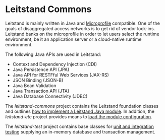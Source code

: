 # Leitstand Commons

Leitstand is mainly written in Java and [Microprofile](https://microprofile.io) compatible.
One of the goals of disaggregated access networks is to get rid of vendor lock-ins.
Leitstand banks on the microprofile in order to let users select the runtime environment, be it an application server or a cloud-native runtime environment.

The following Java APIs are used in Leitstand:

- Context and Dependency Injection (CDI)
- Java Persistence API (JPA)
- Java API for RESTFful Web Services (JAX-RS)
- JSON Binding (JSON-B)
- Java Bean Validation
- Java Transaction API (JTA)
- Java Database Connectivity (JDBC)


The _leitstand-commons_ project contains the Leitstand foundation classes and outlines [how to implement a Leitstand Java module](./leitstand-commons/README.md).
In addition, the _leitstand-etc_ project provides means to [load the module configuration](./leitstand-etc/README.md).

The _leitstand-test_ project contains base classes for [unit and integration testing](./leitstand-test/README.md) supplying an in-memory database and transaction management.

